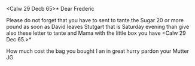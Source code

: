  <Calw 29 Decb 65>*
Dear Frederic

Please do not forget that you have to sent to tante the Sugar 20 or more pound as soon as David leaves Stutgart that is Saturday evening than give also these letter to tante and Mama with the little box you have 
<Calw 29 Dec 65.>*

How much cost the bag you bought I an in great hurry pardon your Mutter  JG

